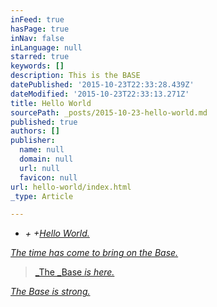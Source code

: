 ```yaml
---
inFeed: true
hasPage: true
inNav: false
inLanguage: null
starred: true
keywords: []
description: This is the BASE
datePublished: '2015-10-23T22:33:28.439Z'
dateModified: '2015-10-23T22:33:13.271Z'
title: Hello World
sourcePath: _posts/2015-10-23-hello-world.md
published: true
authors: []
publisher:
  name: null
  domain: null
  url: null
  favicon: null
url: hello-world/index.html
_type: Article

---
```

* _+ +[Hello World.][0]_

_[The time has come to bring on the Base.][0]_

> [_The _Base _is here._][0]

_[The Base is strong.][0]_

[0]: null